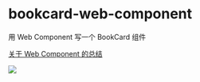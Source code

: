 # bookcard-web-component
用 Web Component 写一个 BookCard 组件

[关于 Web Component 的总结](https://juejin.cn/post/7063258471180795917)

![](https://p3-juejin.byteimg.com/tos-cn-i-k3u1fbpfcp/8e3056573f1a461d818f9d10faac20e1~tplv-k3u1fbpfcp-watermark.awebp)
